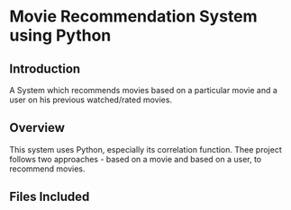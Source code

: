 # Movie Recommendation System using Python

## Introduction
A System which recommends movies based on a particular movie and a user on his previous watched/rated movies.

## Overview
This system uses Python, especially its correlation function. Thee project follows two approaches - based on a movie and based on a user, to recommend movies.

## Files Included
